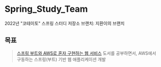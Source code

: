 # Spring_Study_Team
2022년 "코테이토" 스프링 스터디 저장소
브랜치: 지환이의 브랜치

## 목표
> [스프링 부트와 AWS로 혼자 구현하는 웹 서비스](http://www.yes24.com/Product/Goods/83849117)
도서를 공부하면서, AWS에서 구동하는 스프링(부트) 기반 웹 애플리케이션 개발
